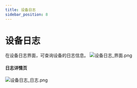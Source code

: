 ```yaml
---
title: 设备日志
sidebar_position: 8
---
```


# 设备日志
在设备日志界面，可查询设备的日志信息。
![设备日志_界面.png](http://dgiot-1253666439.cos.ap-shanghai-fsi.myqcloud.com/shuwa_tech/zh/manual/cloud/Smart%20venue/Cloud%20operation%20and%20maintenance/%E8%AE%BE%E5%A4%87%E6%97%A5%E5%BF%97_%E7%95%8C%E9%9D%A2.png)
#### 日志详情页
![设备日志_日志.png](http://dgiot-1253666439.cos.ap-shanghai-fsi.myqcloud.com/shuwa_tech/zh/manual/cloud/Smart%20venue/Cloud%20operation%20and%20maintenance/%E8%AE%BE%E5%A4%87%E6%97%A5%E5%BF%97_%E6%97%A5%E5%BF%97.png)
